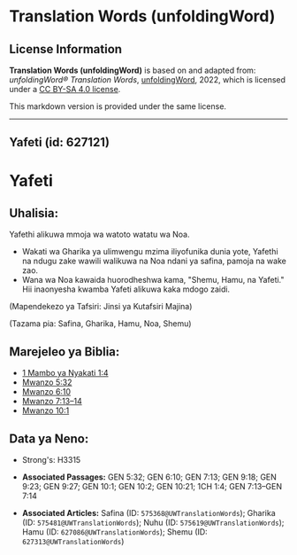 # Translation Words (unfoldingWord)

## License Information

**Translation Words (unfoldingWord)** is based on and adapted from: _unfoldingWord® Translation Words_, [unfoldingWord](https://unfoldingword.org/utw), 2022, which is licensed under a [CC BY-SA 4.0 license](https://creativecommons.org/licenses/by-sa/4.0/legalcode.en).

This markdown version is provided under the same license.



--------------------------------

## Yafeti (id: 627121)

Yafeti
======

Uhalisia:
---------

Yafethi alikuwa mmoja wa watoto watatu wa Noa.

* Wakati wa Gharika ya ulimwengu mzima iliyofunika dunia yote, Yafethi na ndugu zake wawili walikuwa na Noa ndani ya safina, pamoja na wake zao.
* Wana wa Noa kawaida huorodheshwa kama, "Shemu, Hamu, na Yafeti." Hii inaonyesha kwamba Yafeti alikuwa kaka mdogo zaidi.

(Mapendekezo ya Tafsiri: Jinsi ya Kutafsiri Majina)

(Tazama pia: Safina, Gharika, Hamu, Noa, Shemu)

Marejeleo ya Biblia:
--------------------

* [1 Mambo ya Nyakati 1:4](https://ref.ly/1Chr1:4)
* [Mwanzo 5:32](https://ref.ly/Gen5:32)
* [Mwanzo 6:10](https://ref.ly/Gen6:10)
* [Mwanzo 7:13–14](https://ref.ly/Gen7:13-Gen7:14)
* [Mwanzo 10:1](https://ref.ly/Gen10:1)

Data ya Neno:
-------------

* Strong's: H3315

* **Associated Passages:** GEN 5:32; GEN 6:10; GEN 7:13; GEN 9:18; GEN 9:23; GEN 9:27; GEN 10:1; GEN 10:2; GEN 10:21; 1CH 1:4; GEN 7:13–GEN 7:14
* **Associated Articles:** Safina (ID: `575368@UWTranslationWords`); Gharika (ID: `575481@UWTranslationWords`); Nuhu (ID: `575619@UWTranslationWords`); Hamu (ID: `627086@UWTranslationWords`); Shemu (ID: `627313@UWTranslationWords`)

